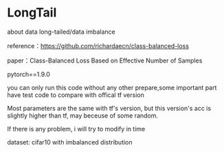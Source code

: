 # LongTail

about data long-tailed/data imbalance

reference：https://github.com/richardaecn/class-balanced-loss

paper：Class-Balanced Loss Based on Effective Number of Samples


pytorch==1.9.0


you can only run this code without any other prepare,some important part have test code to compare with offical tf version


Most parameters are the same with tf's version, but this version's acc is slightly higher than tf, may beceuse of some random. 


If there is any problem, i will try to modify in time

dataset: cifar10 with imbalanced distribution
